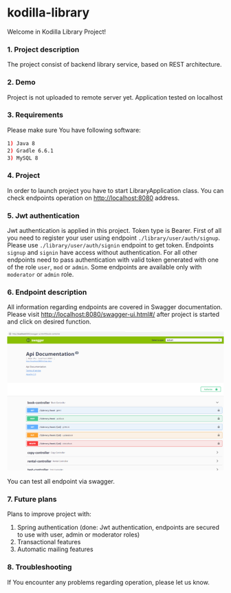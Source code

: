 # kodilla-library
Welcome in Kodilla Library Project!

### 1. Project description 
The project consist of backend library service, based on REST architecture. 
### 2. Demo
Project is not uploaded to remote server yet. Application tested on localhost

### 3. Requirements
Please make sure You have following software:
```bash
1) Java 8
2) Gradle 6.6.1
3) MySQL 8
```
### 4. Project 
In order to launch project you have to start LibraryApplication class.
You can check endpoints operation on [http://localhost:8080](http://localhost:8080) address.

### 5. Jwt authentication
Jwt authentication is applied in this project. Token type is Bearer. 
First of all you need to register your user using endpoint `./library/user/auth/signup`. 
Please use `./library/user/auth/signin` endpoint to get token. 
Endpoints `signup` and `signin` have access without authentication.
For all other endpoints need to pass authentication with valid token generated with one of the role `user`, `mod` or `admin`.
 Some endpoints are available only with `moderator` or `admin` role.  

### 6. Endpoint description
All information regarding endpoints are covered in Swagger documentation.
Please visit [http://localhost:8080/swagger-ui.html#/](http://localhost:8080/swagger-ui.html#/) after project is started and click on desired function.

![](src/main/resources/swagger.png)

You can test all endpoint via swagger.

### 7. Future plans
Plans to improve project with:
1) Spring authentication (done: Jwt authentication, endpoints are secured to use with user, admin or moderator roles)
2) Transactional features
3) Automatic mailing features

### 8. Troubleshooting 
If You encounter any problems regarding operation, please let us know. 